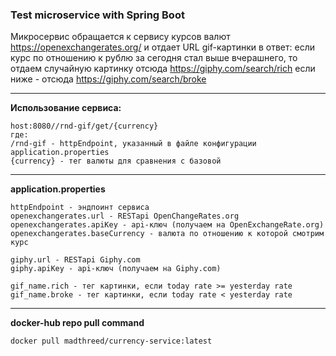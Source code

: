 ### Test microservice with Spring Boot

Микросервис обращается к сервису курсов валют https://openexchangerates.org/ и отдает URL gif-картинки в ответ:
если курс по отношению к рублю за сегодня стал выше вчерашнего,
то отдаем случайную картинку отсюда https://giphy.com/search/rich
если ниже - отсюда https://giphy.com/search/broke

___
**Использование сервиса:**

    host:8080//rnd-gif/get/{currency}
    где:
    /rnd-gif - httpEndpoint, указанный в файле конфигурации application.properties
    {currency} - тег валюты для сравнения с базовой

___
**application.properties**

    httpEndpoint - эндпоинт сервиса
    openexchangerates.url - RESTapi OpenChangeRates.org
    openexchangerates.apiKey - api-ключ (получаем на OpenExchangeRate.org)
    openexchangerates.baseCurrency - валюта по отношению к которой смотрим курс

    giphy.url - RESTapi Giphy.com
    giphy.apiKey - api-ключ (получаем на Giphy.com)

    gif_name.rich - тег картинки, если today rate >= yesterday rate
    gif_name.broke - тег картинки, если today rate < yesterday rate

___
**docker-hub repo pull command**

    docker pull madthreed/currency-service:latest